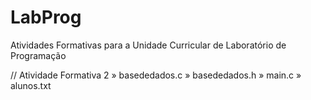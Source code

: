 # LabProg
Atividades Formativas para a Unidade Curricular de Laboratório de Programação

// Atividade Formativa 2
» basededados.c
» basededados.h
» main.c
» alunos.txt
